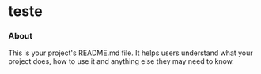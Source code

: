 teste
=====

### About

This is your project's README.md file. It helps users understand what your
project does, how to use it and anything else they may need to know.
